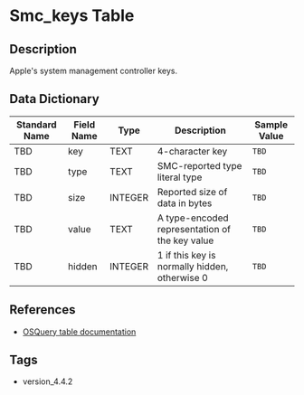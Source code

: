 # Smc_keys Table

## Description
Apple's system management controller keys.

## Data Dictionary
|Standard Name|Field Name|Type|Description|Sample Value|
|---|---|---|---|---|
|TBD|key|TEXT|4-character key|`TBD`|
|TBD|type|TEXT|SMC-reported type literal type|`TBD`|
|TBD|size|INTEGER|Reported size of data in bytes|`TBD`|
|TBD|value|TEXT|A type-encoded representation of the key value|`TBD`|
|TBD|hidden|INTEGER|1 if this key is normally hidden, otherwise 0|`TBD`|

## References
* [OSQuery table documentation](https://osquery.io/schema/current#smc_keys)

## Tags
* version_4.4.2